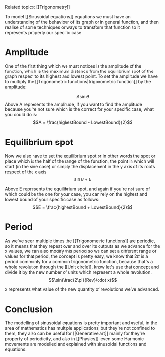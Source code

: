 Related topics: [[Trigonometry]]

To model [[Sinusoidal equations]] equations we must have an understanding of the behaviour of its graph or in general function, and then realise of some techniques or ways to transform that function so it represents properly our specific case


# Amplitude 

One of the first thing which we must notices is the amplitude of the function, which is the maximum distance from the equilibrium spot of the graph respect to its highest and lowest point. To set the amplitude we have to multiply the [[Trigonometric functions|trigonometric function]] by the amplitude: 

$$A\sin\theta $$
Above A represents the amplitude, if you want to find the amplitude because you're not sure which is the correct for your specific case, what you could do is:
$$A = \frac{highestBound - LowestBound}{2}$$

# Equilibrium spot

Now we also have to set the equilibrium spot or in other words the spot or place which is the half of the range of the function, the point in which will start (in the sine case) or simply the displacement in the y axis of its roots respect of the x axis
$$\sin\theta+E$$

Above E represents the equilibrium spot, and again if you're not sure of which could be the one for your case, you can rely on the highest and lowest bound of your specific case as follows:
$$E = \frac{highestBound + LowestBound}{2}$$

# Period 

As we've seen multiple times the [[Trigonometric functions]] are periodic, so it means that they repeat over and over its outputs as we advance for the x values, we can also modify this period so we can set a different range of values for that period, the concept is pretty easy, we know that $2\pi$ is a period commonly for a common trigonometric function, because that's a whole revolution through the [[Unit circle]], know let's use that concept and divide it by the new number of units which represent a whole revolution.
$$\sin(\frac{2\pi}{Rev}\cdot x)$$

x represents what value of the new quantity of revolutions we've advanced.


# Conclusion

The modelling of sinusoidal equations is pretty important and useful, in the area of mathematics has multiple applications, but they're not confined to them, they also can be useful for [[Generative art]] mainly for they're property of periodicity, and also in [[Physics]], even some Harmonic movements are modelled and explained with sinusoidal functions and equations.  